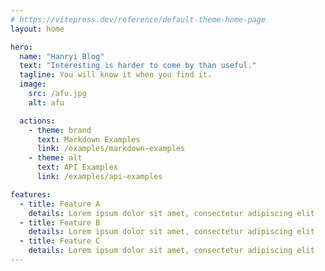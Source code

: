 ```yaml
---
# https://vitepress.dev/reference/default-theme-home-page
layout: home

hero:
  name: "Hanryi Blog"
  text: "Interesting is harder to come by than useful."
  tagline: You will know it when you find it.
  image:
    src: /afu.jpg
    alt: afu

  actions:
    - theme: brand
      text: Markdown Examples
      link: /examples/markdown-examples
    - theme: alt
      text: API Examples
      link: /examples/api-examples

features:
  - title: Feature A
    details: Lorem ipsum dolor sit amet, consectetur adipiscing elit
  - title: Feature B
    details: Lorem ipsum dolor sit amet, consectetur adipiscing elit
  - title: Feature C
    details: Lorem ipsum dolor sit amet, consectetur adipiscing elit
---
```


